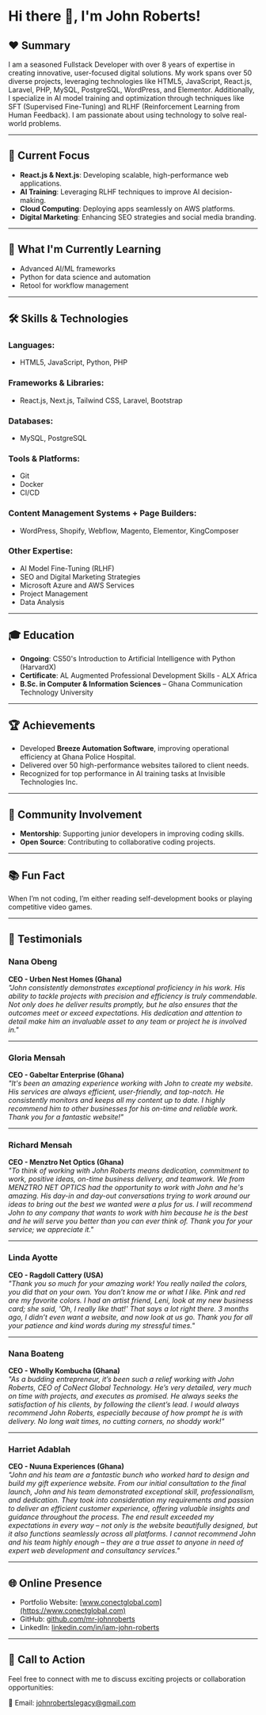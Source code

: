 # Hi there 👋, I'm John Roberts!

## ❤️ Summary
I am a seasoned Fullstack Developer with over 8 years of expertise in creating innovative, user-focused digital solutions. My work spans over 50 diverse projects, leveraging technologies like HTML5, JavaScript, React.js, Laravel, PHP, MySQL, PostgreSQL, WordPress, and Elementor. Additionally, I specialize in AI model training and optimization through techniques like SFT (Supervised Fine-Tuning) and RLHF (Reinforcement Learning from Human Feedback). I am passionate about using technology to solve real-world problems.

---

## 🔭 Current Focus
- **React.js & Next.js**: Developing scalable, high-performance web applications.
- **AI Training**: Leveraging RLHF techniques to improve AI decision-making.
- **Cloud Computing**: Deploying apps seamlessly on AWS platforms.
- **Digital Marketing**: Enhancing SEO strategies and social media branding.

---

## 🌱 What I'm Currently Learning
- Advanced AI/ML frameworks
- Python for data science and automation
- Retool for workflow management

---

## 🛠️ Skills & Technologies
### **Languages**:
- HTML5, JavaScript, Python, PHP

### **Frameworks & Libraries**:
- React.js, Next.js, Tailwind CSS, Laravel, Bootstrap

### **Databases**:
- MySQL, PostgreSQL

### **Tools & Platforms**:
-  Git
-  Docker
-  CI/CD

### **Content Management Systems + Page Builders**:
- WordPress, Shopify, Webflow, Magento, Elementor, KingComposer

### **Other Expertise**:
- AI Model Fine-Tuning (RLHF)
- SEO and Digital Marketing Strategies
- Microsoft Azure and AWS Services
- Project Management
- Data Analysis

---

## 🎓 Education
- **Ongoing**: CS50's Introduction to Artificial Intelligence with Python (HarvardX)
- **Certificate**: AL Augmented Professional Development Skills - ALX Africa
- **B.Sc. in Computer & Information Sciences** – Ghana Communication Technology University

---

## 🏆 Achievements
- Developed **Breeze Automation Software**, improving operational efficiency at Ghana Police Hospital.
- Delivered over 50 high-performance websites tailored to client needs.
- Recognized for top performance in AI training tasks at Invisible Technologies Inc.

---

## 👥 Community Involvement
- **Mentorship**: Supporting junior developers in improving coding skills.
- **Open Source**: Contributing to collaborative coding projects.

---

## 📚 Fun Fact
When I’m not coding, I’m either reading self-development books or playing competitive video games.

---

## 🌟 Testimonials
### Nana Obeng  
**CEO - Urben Nest Homes (Ghana)**  
*"John consistently demonstrates exceptional proficiency in his work. His ability to tackle projects with precision and efficiency is truly commendable. Not only does he deliver results promptly, but he also ensures that the outcomes meet or exceed expectations. His dedication and attention to detail make him an invaluable asset to any team or project he is involved in."*

---

### Gloria Mensah  
**CEO - Gabeltar Enterprise (Ghana)**  
*"It's been an amazing experience working with John to create my website. His services are always efficient, user-friendly, and top-notch. He consistently monitors and keeps all my content up to date. I highly recommend him to other businesses for his on-time and reliable work. Thank you for a fantastic website!"*

---

### Richard Mensah  
**CEO - Menztro Net Optics (Ghana)**  
*"To think of working with John Roberts means dedication, commitment to work, positive ideas, on-time business delivery, and teamwork. We from MENZTRO NET OPTICS had the opportunity to work with John and he's amazing. His day-in and day-out conversations trying to work around our ideas to bring out the best we wanted were a plus for us. I will recommend John to any company that wants to work with him because he is the best and he will serve you better than you can ever think of. Thank you for your service; we appreciate it."*

---

### Linda Ayotte  
**CEO - Ragdoll Cattery (USA)**  
*"Thank you so much for your amazing work! You really nailed the colors, you did that on your own. You don’t know me or what I like. Pink and red are my favorite colors. I had an artist friend, Leni, look at my new business card; she said, 'Oh, I really like that!' That says a lot right there. 3 months ago, I didn’t even want a website, and now look at us go. Thank you for all your patience and kind words during my stressful times."*

---

### Nana Boateng  
**CEO - Wholly Kombucha (Ghana)**  
*"As a budding entrepreneur, it’s been such a relief working with John Roberts, CEO of CoNect Global Technology. He’s very detailed, very much on time with projects, and executes as promised. He always seeks the satisfaction of his clients, by following the client’s lead. I would always recommend John Roberts, especially because of how prompt he is with delivery. No long wait times, no cutting corners, no shoddy work!"*

---

### Harriet Adablah  
**CEO - Nuuna Experiences (Ghana)**  
*"John and his team are a fantastic bunch who worked hard to design and build my gift experience website. From our initial consultation to the final launch, John and his team demonstrated exceptional skill, professionalism, and dedication. They took into consideration my requirements and passion to deliver an efficient customer experience, offering valuable insights and guidance throughout the process. The end result exceeded my expectations in every way – not only is the website beautifully designed, but it also functions seamlessly across all platforms. I cannot recommend John and his team highly enough – they are a true asset to anyone in need of expert web development and consultancy services."*

---

## 🌐 Online Presence
- Portfolio Website: [www.conectglobal.com](https://www.conectglobal.com)
- GitHub: [github.com/mr-johnroberts](https://github.com/mr-johnroberts)
- LinkedIn: [linkedin.com/in/iam-john-roberts](https://linkedin.com/in/iam-john-roberts)

---

## 🎯 Call to Action
Feel free to connect with me to discuss exciting projects or collaboration opportunities:

📧 Email: johnrobertslegacy@gmail.com

